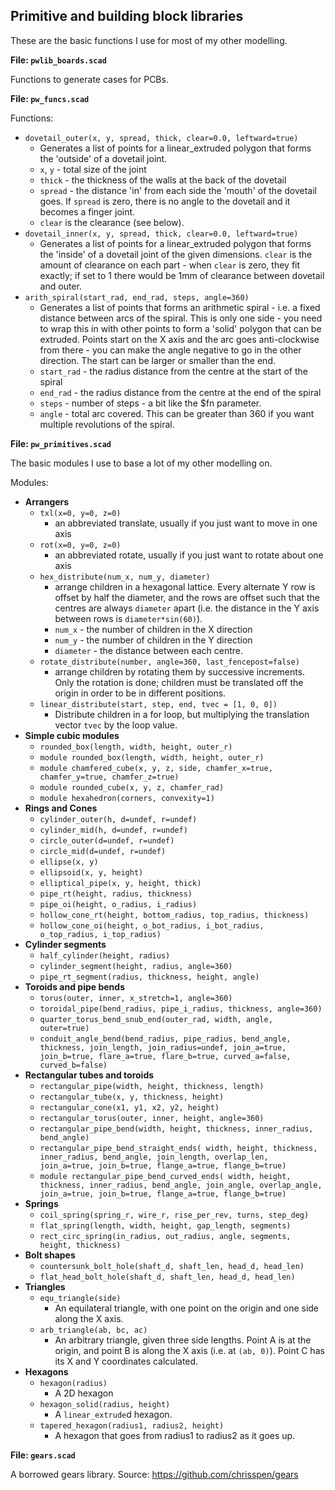Primitive and building block libraries
--------------------------------------

These are the basic functions I use for most of my other modelling.

**File: `pwlib_boards.scad`**

Functions to generate cases for PCBs.

**File: `pw_funcs.scad`**

Functions:

- `dovetail_outer(x, y, spread, thick, clear=0.0, leftward=true)`
  - Generates a list of points for a linear_extruded polygon that forms the
    'outside' of a dovetail joint.
  - `x`, `y` - total size of the joint
  - `thick` - the thickness of the walls at the back of the dovetail
  - `spread` - the distance 'in' from each side the 'mouth' of the dovetail
    goes.  If `spread` is zero, there is no angle to the dovetail and it
    becomes a finger joint.
  - `clear` is the clearance (see below).
- `dovetail_inner(x, y, spread, thick, clear=0.0, leftward=true)`
  - Generates a list of points for a linear_extruded polygon that forms the
    'inside' of a dovetail joint of the given dimensions.  `clear` is the
    amount of clearance on each part - when `clear` is zero, they fit
    exactly; if set to 1 there would be 1mm of clearance between dovetail and
    outer.
- `arith_spiral(start_rad, end_rad, steps, angle=360)`
  - Generates a list of points that forms an arithmetic spiral - i.e. a fixed
    distance between arcs of the spiral.  This is only one side - you need to
    wrap this in with other points to form a 'solid' polygon that can be
    extruded.  Points start on the X axis and the arc goes anti-clockwise from
    there - you can make the angle negative to go in the other direction.  The
    start can be larger or smaller than the end.
  - `start_rad` - the radius distance from the centre at the start of the spiral
  - `end_rad` - the radius distance from the centre at the end of the spiral
  - `steps` - number of steps - a bit like the $fn parameter.
  - `angle` - total arc covered.  This can be greater than 360 if you want
    multiple revolutions of the spiral.

**File: `pw_primitives.scad`**

The basic modules I use to base a lot of my other modelling on.

Modules:

- **Arrangers**
  - `txl(x=0, y=0, z=0)`
    - an abbreviated translate, usually if you just want to move in one axis
  - `rot(x=0, y=0, z=0)`
    - an abbreviated rotate, usually if you just want to rotate about one axis
  - `hex_distribute(num_x, num_y, diameter)`
    - arrange children in a hexagonal lattice.  Every alternate Y row is
      offset by half the diameter, and the rows are offset such that the
      centres are always `diameter` apart (i.e. the distance in the Y axis
      between rows is `diameter*sin(60)`).
    - `num_x` - the number of children in the X direction
    - `num_y` - the number of children in the Y direction
    - `diameter` - the distance between each centre.
  - `rotate_distribute(number, angle=360, last_fencepost=false)`
    - arrange children by rotating them by successive increments.  Only the
      rotation is done; children must be translated off the origin in order to
      be in different positions.
  - `linear_distribute(start, step, end, tvec = [1, 0, 0])`
    - Distribute children in a for loop, but multiplying the translation
      vector `tvec` by the loop value.
- **Simple cubic modules**
  - `rounded_box(length, width, height, outer_r)`
  - `module rounded_box(length, width, height, outer_r)`
  - `module chamfered_cube(x, y, z, side, chamfer_x=true, chamfer_y=true, chamfer_z=true)`
  - `module rounded_cube(x, y, z, chamfer_rad)`
  - `module hexahedron(corners, convexity=1)`
- **Rings and Cones**
  - `cylinder_outer(h, d=undef, r=undef)`
  - `cylinder_mid(h, d=undef, r=undef)`
  - `circle_outer(d=undef, r=undef)`
  - `circle_mid(d=undef, r=undef)`
  - `ellipse(x, y)`
  - `ellipsoid(x, y, height)`
  - `elliptical_pipe(x, y, height, thick)`
  - `pipe_rt(height, radius, thickness)`
  - `pipe_oi(height, o_radius, i_radius)`
  - `hollow_cone_rt(height, bottom_radius, top_radius, thickness)`
  - `hollow_cone_oi(height, o_bot_radius, i_bot_radius, o_top_radius, i_top_radius)`
- **Cylinder segments**
  - `half_cylinder(height, radius)`
  - `cylinder_segment(height, radius, angle=360)`
  - `pipe_rt_segment(radius, thickness, height, angle)`
- **Toroids and pipe bends**
  - `torus(outer, inner, x_stretch=1, angle=360)`
  - `toroidal_pipe(bend_radius, pipe_i_radius, thickness, angle=360)`
  - `quarter_torus_bend_snub_end(outer_rad, width, angle, outer=true)`
  - `conduit_angle_bend(bend_radius, pipe_radius, bend_angle, thickness,
    join_length, join_radius=undef,
    join_a=true, join_b=true, flare_a=true, flare_b=true,
    curved_a=false, curved_b=false)`
- **Rectangular tubes and toroids**
  - `rectangular_pipe(width, height, thickness, length)`
  - `rectangular_tube(x, y, thickness, height)`
  - `rectangular_cone(x1, y1, x2, y2, height)`
  - `rectangular_torus(outer, inner, height, angle=360)`
  - `rectangular_pipe_bend(width, height, thickness, inner_radius, bend_angle)`
  - `rectangular_pipe_bend_straight_ends(
    width, height, thickness, inner_radius, bend_angle, join_length,
    overlap_len, join_a=true, join_b=true, flange_a=true, flange_b=true)`
  - `module rectangular_pipe_bend_curved_ends(
    width, height, thickness, inner_radius, bend_angle, join_angle,
    overlap_angle, join_a=true, join_b=true, flange_a=true, flange_b=true)`
- **Springs**
  - `coil_spring(spring_r, wire_r, rise_per_rev, turns, step_deg)`
  - `flat_spring(length, width, height, gap_length, segments)`
  - `rect_circ_spring(in_radius, out_radius, angle, segments, height, thickness)`
- **Bolt shapes**
  - `countersunk_bolt_hole(shaft_d, shaft_len, head_d, head_len)`
  - `flat_head_bolt_hole(shaft_d, shaft_len, head_d, head_len)`
- **Triangles**
  - `equ_triangle(side)`
    - An equilateral triangle, with one point on the origin and one side along
      the X axis.
  - `arb_triangle(ab, bc, ac)`
    - An arbitrary triangle, given three side lengths.  Point A is at the
      origin, and point B is along the X axis (i.e. at `(ab, 0)`).  Point C
      has its X and Y coordinates calculated.
- **Hexagons**
  - `hexagon(radius)`
    - A 2D hexagon
  - `hexagon_solid(radius, height)`
    - A `linear_extrude`d hexagon.
  - `tapered_hexagon(radius1, radius2, height)`
    - A hexagon that goes from radius1 to radius2 as it goes up.

**File: `gears.scad`**

A borrowed gears library.  Source: https://github.com/chrisspen/gears

